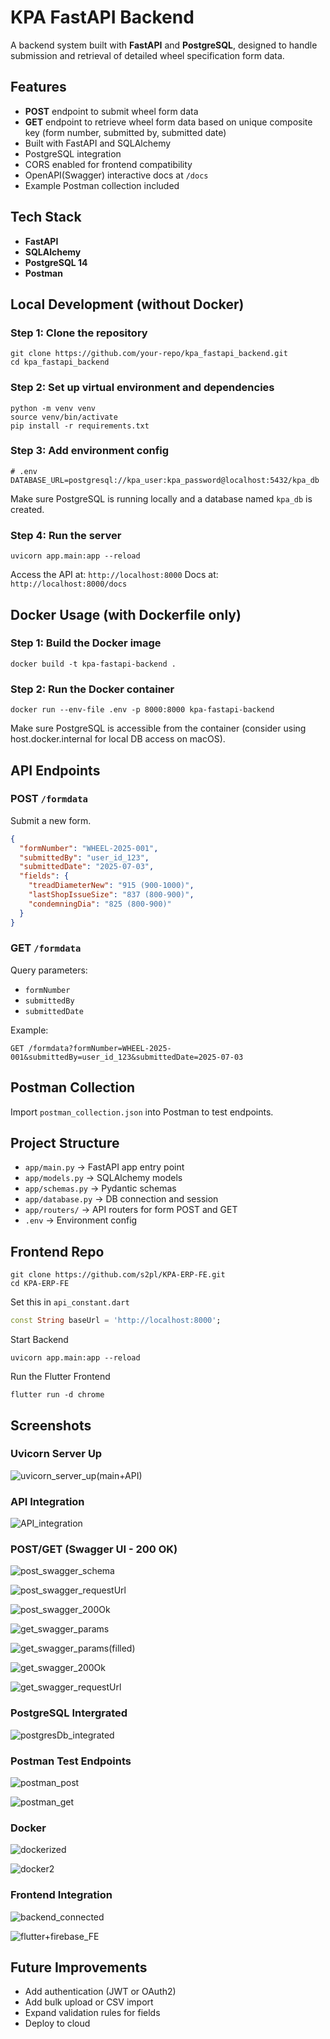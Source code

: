 # KPA FastAPI Backend

A backend system built with **FastAPI** and **PostgreSQL**, designed to handle submission and retrieval of detailed wheel specification form data.

## Features

- **POST** endpoint to submit wheel form data
- **GET** endpoint to retrieve wheel form data based on unique composite key (form number, submitted by, submitted date)
- Built with FastAPI and SQLAlchemy
- PostgreSQL integration
- CORS enabled for frontend compatibility
- OpenAPI(Swagger) interactive docs at `/docs`
- Example Postman collection included

## Tech Stack

- **FastAPI**
- **SQLAlchemy**
- **PostgreSQL 14**
- **Postman** 

## Local Development (without Docker)

### Step 1: Clone the repository
```
git clone https://github.com/your-repo/kpa_fastapi_backend.git
cd kpa_fastapi_backend
```

### Step 2: Set up virtual environment and dependencies
```
python -m venv venv
source venv/bin/activate
pip install -r requirements.txt
```

### Step 3: Add environment config
```env
# .env
DATABASE_URL=postgresql://kpa_user:kpa_password@localhost:5432/kpa_db
```

Make sure PostgreSQL is running locally and a database named `kpa_db` is created.

### Step 4: Run the server
```
uvicorn app.main:app --reload
```

Access the API at: `http://localhost:8000`
Docs at: `http://localhost:8000/docs`

## Docker Usage (with Dockerfile only)

### Step 1: Build the Docker image
```
docker build -t kpa-fastapi-backend .
```

### Step 2: Run the Docker container
```
docker run --env-file .env -p 8000:8000 kpa-fastapi-backend
```

Make sure PostgreSQL is accessible from the container (consider using host.docker.internal for local DB access on macOS).

## API Endpoints

### POST `/formdata`
Submit a new form.

```json
{
  "formNumber": "WHEEL-2025-001",
  "submittedBy": "user_id_123",
  "submittedDate": "2025-07-03",
  "fields": {
    "treadDiameterNew": "915 (900-1000)",
    "lastShopIssueSize": "837 (800-900)",
    "condemningDia": "825 (800-900)"
  }
}
```

### GET `/formdata`
Query parameters:
- `formNumber`
- `submittedBy`
- `submittedDate`

Example:
```
GET /formdata?formNumber=WHEEL-2025-001&submittedBy=user_id_123&submittedDate=2025-07-03
```

## Postman Collection
Import `postman_collection.json` into Postman to test endpoints.

## Project Structure
- `app/main.py` → FastAPI app entry point
- `app/models.py` → SQLAlchemy models
- `app/schemas.py` → Pydantic schemas
- `app/database.py` → DB connection and session
- `app/routers/` → API routers for form POST and GET
- `.env` → Environment config

## Frontend Repo

```
git clone https://github.com/s2pl/KPA-ERP-FE.git
cd KPA-ERP-FE
```

Set this in `api_constant.dart`
```dart
const String baseUrl = 'http://localhost:8000';
```

Start Backend
```
uvicorn app.main:app --reload
```
Run the Flutter Frontend
```
flutter run -d chrome
```

## Screenshots

### Uvicorn Server Up
![uvicorn_server_up(main+API)](https://github.com/vbx14/kpa_fastapi_backend/blob/4a4e29f2d6c839a9ad62677b57a834683255ad72/screenshots/uvicorn_server_up(main%2BAPI).png)

### API Integration
![API_integration](https://github.com/vbx14/kpa_fastapi_backend/blob/1ace22f8226837f1fe077ca069e07564d688197e/screenshots/API_integration.png)

### POST/GET (Swagger UI - 200 OK)
![post_swagger_schema](https://github.com/vbx14/kpa_fastapi_backend/blob/1ace22f8226837f1fe077ca069e07564d688197e/screenshots/post_swagger_schema.png)

![post_swagger_requestUrl](https://github.com/vbx14/kpa_fastapi_backend/blob/1ace22f8226837f1fe077ca069e07564d688197e/screenshots/post_swagger_requestUrl.png)

![post_swagger_200Ok](https://github.com/vbx14/kpa_fastapi_backend/blob/1ace22f8226837f1fe077ca069e07564d688197e/screenshots/post_swagger_200Ok.png)

![get_swagger_params](https://github.com/vbx14/kpa_fastapi_backend/blob/1ace22f8226837f1fe077ca069e07564d688197e/screenshots/get_swagger_params.png)

![get_swagger_params(filled)](https://github.com/vbx14/kpa_fastapi_backend/blob/1ace22f8226837f1fe077ca069e07564d688197e/screenshots/get_swagger_params(filled).png)

![get_swagger_200Ok](https://github.com/vbx14/kpa_fastapi_backend/blob/1ace22f8226837f1fe077ca069e07564d688197e/screenshots/get_swagger_200Ok.png)

![get_swagger_requestUrl](https://github.com/vbx14/kpa_fastapi_backend/blob/1ace22f8226837f1fe077ca069e07564d688197e/screenshots/get_swagger_requestUrl.png)

### PostgreSQL Intergrated
![postgresDb_integrated](https://github.com/vbx14/kpa_fastapi_backend/blob/1ace22f8226837f1fe077ca069e07564d688197e/screenshots/postgresDb_integrated.png)

### Postman Test Endpoints
![postman_post](https://github.com/vbx14/kpa_fastapi_backend/blob/1ace22f8226837f1fe077ca069e07564d688197e/screenshots/postman_post.png)

![postman_get](https://github.com/vbx14/kpa_fastapi_backend/blob/1ace22f8226837f1fe077ca069e07564d688197e/screenshots/postman_get.png)

### Docker
![dockerized](https://github.com/vbx14/kpa_fastapi_backend/blob/1ace22f8226837f1fe077ca069e07564d688197e/screenshots/dockerized.png)

![docker2](https://github.com/vbx14/kpa_fastapi_backend/blob/1ace22f8226837f1fe077ca069e07564d688197e/screenshots/docker2.png)

### Frontend Integration
![backend_connected](https://github.com/vbx14/kpa_fastapi_backend/blob/1ace22f8226837f1fe077ca069e07564d688197e/screenshots/backend%20connected.png)

![flutter+firebase_FE](https://github.com/vbx14/kpa_fastapi_backend/blob/1ace22f8226837f1fe077ca069e07564d688197e/screenshots/flutter%2Bfirebase_FE_integrated.png)

## Future Improvements

- Add authentication (JWT or OAuth2)
- Add bulk upload or CSV import
- Expand validation rules for fields
- Deploy to cloud